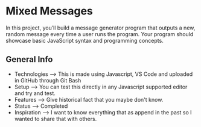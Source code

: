 # Mixed Messages
In this project, you’ll build a message generator program that outputs a new, random message every time a user runs the program. Your program should showcase basic JavaScript syntax and programming concepts.
## General Info
* Technologies
--> This is made using Javascript, VS Code and uploaded in GitHub through Git Bash
* Setup 
--> You can test this directly in any Javascript supported editor and try and test.
* Features
--> Give historical fact that you maybe don't know.
* Status
--> Completed
* Inspiration
--> I want to know everything that as append in the past so I wanted to share that with others.
